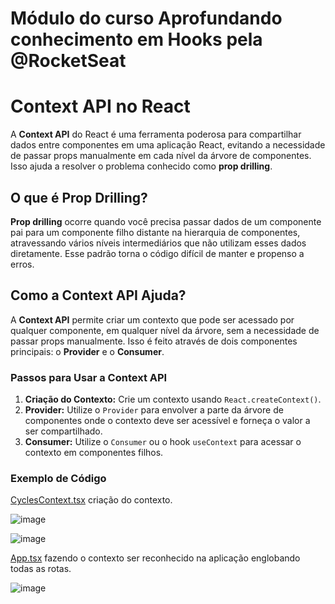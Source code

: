 # Módulo do curso Aprofundando conhecimento em Hooks pela @RocketSeat

# Context API no React

A **Context API** do React é uma ferramenta poderosa para compartilhar dados entre componentes em uma aplicação React, evitando a necessidade de passar props manualmente em cada nível da árvore de componentes. Isso ajuda a resolver o problema conhecido como **prop drilling**.

## O que é Prop Drilling?

**Prop drilling** ocorre quando você precisa passar dados de um componente pai para um componente filho distante na hierarquia de componentes, atravessando vários níveis intermediários que não utilizam esses dados diretamente. Esse padrão torna o código difícil de manter e propenso a erros.

## Como a Context API Ajuda?

A **Context API** permite criar um contexto que pode ser acessado por qualquer componente, em qualquer nível da árvore, sem a necessidade de passar props manualmente. Isso é feito através de dois componentes principais: o **Provider** e o **Consumer**.

### Passos para Usar a Context API

1. **Criação do Contexto:** Crie um contexto usando `React.createContext()`.
2. **Provider:** Utilize o `Provider` para envolver a parte da árvore de componentes onde o contexto deve ser acessível e forneça o valor a ser compartilhado.
3. **Consumer:** Utilize o `Consumer` ou o hook `useContext` para acessar o contexto em componentes filhos.

### Exemplo de Código
 
[CyclesContext.tsx](src/contexts/CyclesContext.tsx) criação do contexto.

![image](https://github.com/user-attachments/assets/74047a24-9b0f-42cc-968c-e72e2b4d19f8)

![image](https://github.com/user-attachments/assets/0fc90750-1c3d-416e-b2e7-6ec44ec73aa8)


[App.tsx](src/App.tsx) fazendo o contexto ser reconhecido na aplicação englobando todas as rotas.

![image](https://github.com/user-attachments/assets/4fb1a7d6-d467-437f-9223-ed4217a5d78b)

